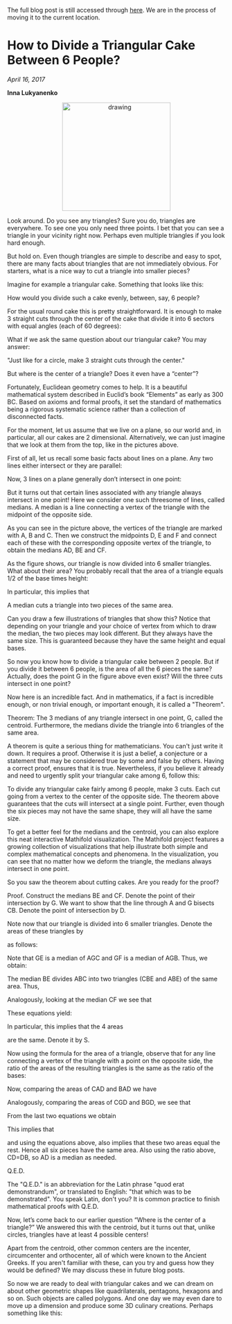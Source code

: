 The full blog post is still accessed through [here](https://www.1onepsilon.com/single-post/2017/04/16/How-to-Divide-a-Triangular-Cake-Between-6-People/). We are in the process of moving it to the current location.

# How to Divide a Triangular Cake Between 6 People?

*April 16, 2017*

**Inna Lukyanenko**

<center>
 <img class = "blog-inline-image" src="https://es-app.com/assets/hd7NMX.jpg" alt="drawing" width="250px"/>
</center> 

Look around. Do you see any triangles? Sure you do, triangles are everywhere. To see one you only need three points. I bet that you can see a triangle in your vicinity right now. Perhaps even multiple triangles if you look hard enough. 

 

But hold on. Even though triangles are simple to describe and easy to spot, there are many facts about triangles that are not immediately obvious. For starters, what is a nice way to cut a triangle into smaller pieces?

 

Imagine for example a triangular cake. Something that looks like this:


 

How would you divide such a cake evenly, between, say, 6 people?

For the usual round cake this is pretty straightforward. It is enough to make 3 straight cuts through the center of the cake that divide it into 6 sectors with equal angles (each of 60 degrees):

 


 

What if we ask the same question about our triangular cake? You may answer:

 

"Just like for a circle, make 3 straight cuts through the center."

 

But where is the center of a triangle? Does it even have a “center”?

Fortunately, Euclidean geometry comes to help. It is a beautiful mathematical system described in Euclid’s book “Elements” as early as 300 BC. Based on axioms and formal proofs, it set the standard of mathematics being a rigorous systematic science rather than a collection of disconnected facts.

 

For the moment, let us assume that we live on a plane, so our world and, in particular, all our cakes are 2 dimensional. Alternatively, we can just imagine that we look at them from the top, like in the pictures above.

 

First of all, let us recall some basic facts about lines on a plane. Any two lines either intersect or they are parallel:

 


Now, 3 lines on a plane generally don’t intersect in one point:

 


But it turns out that certain lines associated with any triangle always intersect in one point! Here we consider one such threesome of lines, called medians. A median is a line connecting a vertex of the triangle with the midpoint of the opposite side.


 

As you can see in the picture above, the vertices of the triangle are marked with A, B and C. Then we construct the midpoints D, E and F and connect each of these with the corresponding opposite vertex of the triangle, to obtain the medians AD, BE and CF.

 

As the figure shows, our triangle is now divided into 6 smaller triangles. What about their area? You probably recall that the area of a triangle equals 1/2 of the base times height:


In particular, this implies that

 

A median cuts a triangle into two pieces of the same area.

 

Can you draw a few illustrations of triangles that show this? Notice that depending on your triangle and your choice of vertex from which to draw the median, the two pieces may look different. But they always have the same size. This is guaranteed because they have the same height and equal bases.

 

So now you know how to divide a triangular cake between 2 people. But if you divide it between 6 people, is the area of all the 6 pieces the same? Actually, does the point G in the figure above even exist? Will the three cuts intersect in one point?

Now here is an incredible fact. And in mathematics, if a fact is incredible enough, or non trivial enough, or important enough, it is called a "Theorem".

 

Theorem: The 3 medians of any triangle intersect in one point, G, called the centroid. Furthermore, the medians divide the triangle into 6 triangles of the same area.

 

A theorem is quite a serious thing for mathematicians. You can't just write it down. It requires a proof. Otherwise it is just a belief, a conjecture or a statement that may be considered true by some and false by others. Having a correct proof, ensures that it is true. Nevertheless, if you believe it already and need to urgently split your triangular cake among 6, follow this:

 

To divide any triangular cake fairly among 6 people, make 3 cuts. Each cut going from a vertex to the center of the opposite side. The theorem above guarantees that the cuts will intersect at a single point. Further, even though the six pieces may not have the same shape, they will all have the same size.  

 

To get a better feel for the medians and the centroid, you can also explore this neat interactive Mathifold visualization. The Mathifold project features a growing collection of visualizations that help illustrate both simple and complex mathematical concepts and phenomena.  In the visualization, you can see that no matter how we deform the triangle, the medians always intersect in one point. 

 

So you saw the theorem about cutting cakes. Are you ready for the proof?

Proof. Construct the medians BE and CF. Denote the point of their intersection by G. We want to show that the line through A and G bisects CB. Denote the point of intersection by D.

 

Note now that our triangle is divided into 6 smaller triangles. Denote the areas of these triangles by


 as follows: 


 

Note that GE is a median of AGC and GF is a median of AGB. Thus, we obtain:


The median BE divides ABC into two triangles (CBE and ABE) of the same area. Thus,


Analogously, looking at the median CF we see that


These equations yield: 


In particular, this implies that the 4 areas


are the same. Denote it by S.

 

Now using the formula for the area of a triangle, observe that for any line connecting a vertex of the triangle with a point on the opposite side, the ratio of the areas of the resulting triangles is the same as the ratio of the bases:

 


 

Now, comparing the areas of CAD and BAD we have


 Analogously, comparing the areas of CGD and BGD, we see that


From the last two equations we obtain


This implies that


and using the equations above, also implies that these two areas equal the rest. Hence all six pieces have the same area. Also using the ratio above, CD=DB, so AD is a median as needed. 

 

Q.E.D.

 

The "Q.E.D." is an abbreviation for the Latin phrase "quod erat demonstrandum", or translated to English: "that which was to be demonstrated". You speak Latin, don't you? It is common practice to finish mathematical proofs with Q.E.D. 

Now, let’s come back to our earlier question “Where is the center of a triangle?” We answered this with the centroid, but it turns out that, unlike circles, triangles have at least 4 possible centers!

 

Apart from the centroid, other common centers are the incenter, circumcenter and orthocenter, all of which were known to the Ancient Greeks. If you aren't familiar with these, can you try and guess how they would be defined? We may discuss these in future blog posts.

 

So now we are ready to deal with triangular cakes and we can dream on about other geometric shapes like quadrilaterals, pentagons, hexagons and so on. Such objects are called polygons. And one day we may even dare to move up a dimension and produce some 3D culinary creations. Perhaps something like this:

 

